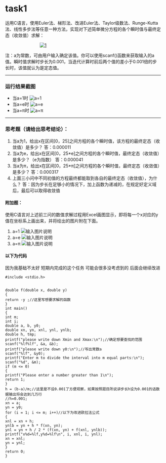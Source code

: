 ﻿# task1
运用C语言，使用Euler法、梯形法、改进Euler法、Taylor级数法、Runge-Kutta法、线性多步法等任意一种方法，实现对下述简单微分方程的各个瞬时值与最终定态（收敛值）求解：

        [![1](https://camo.githubusercontent.com/fd0fcbf5e69e324502d1c7fe05e3f5f6fdf427359b204656410fd7d49bd07ccd/68747470733a2f2f6c617465782e636f6465636f67732e636f6d2f7376672e6c617465783f2535436c656674253543253742253543626567696e2537426d617472697825374479272b793d302673706163653b253543253543792830293d61253543656e642537426d617472697825374425354372696768742e)](https://camo.githubusercontent.com/fd0fcbf5e69e324502d1c7fe05e3f5f6fdf427359b204656410fd7d49bd07ccd/68747470733a2f2f6c617465782e636f6465636f67732e636f6d2f7376672e6c617465783f2535436c656674253543253742253543626567696e2537426d617472697825374479272b793d302673706163653b253543253543792830293d61253543656e642537426d617472697825374425354372696768742e)

注：a为常数，可由用户输入确定该值。你可以使用scanf()函数来获取输入的a值。瞬时值求解时步长为0.001，当迭代计算时前后两个值的差小于0.001倍的步长时，该值就认为是定态值。

----------

### 运行结果截图

 - 当a=1时
![a=1](/imgs/2023-04-27/3llyhU2wfXR0yfxw.png)
 - 当a=e时
![a=e](/imgs/2023-04-27/6kdsWAV3pc4WtHOh.png)
 - 当a=π时
![a=π](/imgs/2023-04-27/yWwHjW5Tr8qBGVXO.png)

----------

### [](https://github.com/ZhuYanzhen1/Geek_Appraisal/blob/main/task1/%E6%8A%A5%E5%91%8A%E6%A8%A1%E6%9D%BF.md#%E6%80%9D%E8%80%83%E9%A2%98%E8%AF%B7%E7%BB%99%E5%87%BA%E6%80%9D%E8%80%83%E7%BB%93%E8%AE%BA)思考题（请给出思考结论）：

1.  当a为1，给出x在区间[0，25]之间方程的各个瞬时值，该方程的最终定态（收敛值）是多少？
答：0.000011
2.  当a为e，给出x在区间[0，25*e]之间方程的各个瞬时值，最终定态（收敛值）是多少？（e为指数）
答：0.000041
3.  当a为π，给出x在区间[0，25*π]之间方程的各个瞬时值，最终定态（收敛值）是多少？
答：0.000317
4.  上面三小问中不同初值的方程最终都能取到各自的最终定态（收敛值），为什么？
答：因为步长在足够小的情况下，加上函数为递减的，在规定好定义域后，最后可以取得收敛值

#### [](https://github.com/ZhuYanzhen1/Geek_Appraisal/blob/main/task1/%E6%8A%A5%E5%91%8A%E6%A8%A1%E6%9D%BF.md#%E9%99%84%E5%8A%A0%E9%A2%98)附加题：

使用C语言对上述前三问的数值求解过程用Excel画图显示，即将每一个x对应的y值在坐标系上画出来，并将绘出的图片附在下面。

 1. a=1
![输入图片说明](/imgs/2023-04-27/NiQTP4EGTlX1KZ36.png)
 2. a=e
![输入图片说明](/imgs/2023-04-27/Im36SwsEwK78bwwQ.png)
 3. a=π
![输入图片说明](/imgs/2023-04-27/BxpCqindQTx5A91c.png)
#### 以下为代码
 因为我基础不太好 短期内完成的这个任务 可能会很多没考虑到的 后面会继续改进
 ```
#include <stdio.h>  
  
  
double f(double x, double y)  
{  
return -y ;//这里写想要求解的函数  
}  
int main()  
{  
int m;  
int i;  
double a, b, y0;  
double xn, yn, xnl, ynl, ynlb;  
double h, tmp;  
printf("please write down Xmin and Xmax:\n");//确定想要查找的范围  
scanf("%lf%lf", &a, &b);  
printf("please write down y0:\n");//写出常数a  
scanf("%lf", &y0);  
printf("Enter m to divide the interval into m equal parts:\n");  
scanf("%d", &m);  
if (m <= 0)  
{  
printf("Please enter a number greater than 1\n");  
return 1;  
}  
h = (b-a)/m;//这里是不设0.001了方便观察，如果按照题目所说讲步长h设为0.001的话数据输出将会达到几万行  
//h=0.001;  
xn = a;  
yn = y0;  
for (i = 1; i <= m; i++)//以下为改进欧拉法公式  
{  
xnl = xn + h;  
ynlb = yn + h * f(xn, yn);  
ynl = yn + h / 2 * (f(xn, yn) + f(xnl, ynlb));  
printf("x%d=%lf,y%d=%lf\n", i, xnl, i, ynl);  
xn = xnl;  
yn = ynl;  
}  
return 0;  
}
```
